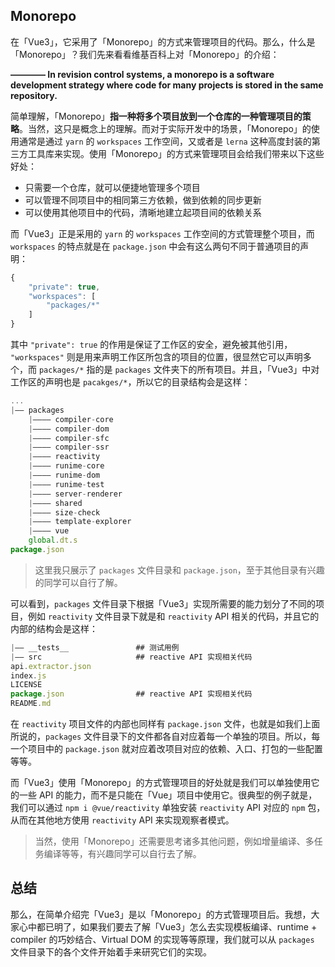 ## Monorepo

在「Vue3」，它采用了「Monorepo」的方式来管理项目的代码。那么，什么是「Monorepo」？我们先来看看维基百科上对「Monorepo」的介绍：

**———— In revision control systems, a monorepo is a software development strategy where code for many projects is stored in the same repository.**

简单理解，「Monorepo」**指一种将多个项目放到一个仓库的一种管理项目的策略**。当然，这只是概念上的理解。而对于实际开发中的场景，「Monorepo」的使用通常是通过 `yarn` 的 `workspaces` 工作空间，又或者是 `lerna` 这种高度封装的第三方工具库来实现。使用「Monorepo」的方式来管理项目会给我们带来以下这些好处：

- 只需要一个仓库，就可以便捷地管理多个项目
- 可以管理不同项目中的相同第三方依赖，做到依赖的同步更新
- 可以使用其他项目中的代码，清晰地建立起项目间的依赖关系

而「Vue3」正是采用的 `yarn` 的 `workspaces` 工作空间的方式管理整个项目，而 `workspaces` 的特点就是在 `package.json` 中会有这么两句不同于普通项目的声明：

```javascript
{
    "private": true,
    "workspaces": [
        "packages/*"
    ]
}
```

其中 `"private": true` 的作用是保证了工作区的安全，避免被其他引用， `"workspaces"` 则是用来声明工作区所包含的项目的位置，很显然它可以声明多个，而 `packages/*` 指的是 `packages` 文件夹下的所有项目。并且，「Vue3」中对工作区的声明也是 `pacakges/*`，所以它的目录结构会是这样：

```javascript
...
|—— packages
    |———— compiler-core
    |———— compiler-dom
    |———— compiler-sfc
    |———— compiler-ssr
    |———— reactivity
    |———— runime-core
    |———— runime-dom
    |———— runime-test
    |———— server-renderer
    |———— shared
    |———— size-check
    |———— template-explorer
    |———— vue
    global.dt.s
package.json
```

> 这里我只展示了 `packages` 文件目录和 `package.json`，至于其他目录有兴趣的同学可以自行了解。

可以看到，`packages` 文件目录下根据「Vue3」实现所需要的能力划分了不同的项目，例如 `reactivity` 文件目录下就是和 `reactivity` API 相关的代码，并且它的内部的结构会是这样：

```javascript
|—— __tests__               ## 测试用例
|—— src                     ## reactive API 实现相关代码
api.extractor.json
index.js
LICENSE
package.json                ## reactive API 实现相关代码
README.md
```

在 `reactivity` 项目文件的内部也同样有 `package.json` 文件，也就是如我们上面所说的，`packages` 文件目录下的文件都各自对应着每一个单独的项目。所以，每一个项目中的 `package.json` 就对应着改项目对应的依赖、入口、打包的一些配置等等。

而「Vue3」使用「Monorepo」的方式管理项目的好处就是我们可以单独使用它的一些 API 的能力，而不是只能在「Vue」项目中使用它。很典型的例子就是，我们可以通过 `npm i @vue/reactivity` 单独安装 `reactivity` API 对应的 `npm` 包，从而在其他地方使用 `reactivity` API 来实现观察者模式。

> 当然，使用「Monorepo」还需要思考诸多其他问题，例如增量编译、多任务编译等等，有兴趣同学可以自行去了解。

## 总结

那么，在简单介绍完「Vue3」是以「Monorepo」的方式管理项目后。我想，大家心中都已明了，如果我们要去了解「Vue3」怎么去实现模板编译、runtime + compiler 的巧妙结合、Virtual DOM 的实现等等原理，我们就可以从 `packages` 文件目录下的各个文件开始着手来研究它们的实现。
